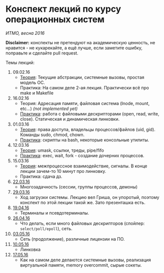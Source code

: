 # Конспект лекций по курсу операционных систем

*ИТМО, весна 2016*

**Disclaimer:** конспекты не претендуют на академическую ценность, не нравится - не кукарекайте, а ещё лучше, если заметите ошибку, поправьте и сделайте pull request.

Темы лекций:

1. 09.02.16
    * [Теория](lectures/lecture0.md): Текущие абстракции, системные вызовы, простая модель ОС.
    * Практика: На самом деле 2-ая лекция. Практически всё про make и Makefile
2. 16.02.16
    * Теория: Адресация памяти, файловая система (Inode, mount, etc...) *(not implemented yet)*
    * [Практика](practices/practice1/practice1.md): работа с файловыми дескрипторами (open, read, write, close). Статическая и динамическая линковки.
3. 01.03.16
    * [Теория](lectures/lecture2.md): права доступа, владельцы процессов/файлов (uid, gid). Команды sudo, chmod, chown.
    * [Практика](practices/practice2/practice2.md): скрипты на bash, некоторые консольные утилиты.
4. 12.03.16
    * [Теория](lectures/lecture3.md): umask, ссылки, треды, pipe/fifo
    * [Практика](practices/practice3/practice3.md): exec, wait, fork - создание дочерних процессов.
5. 15.03.16
    * [Теория](lectures/lecture4.md): межпроцессное взаимодействие, сигналы. В конце лекции зачем-то 10 минут про линковку.
    * Практика: сдача дз.
6. [22.03.16](lectures/lecture5.md)
    * Многозадачность (сессии, группы процессов, демоны)
7. [29.03.16](lectures/OS-Init.pdf)
    * Ход загрузки системы. Лекцию вел Гриша, он упоротый, поэтому конспект по этой лекции такой же. Зато презенташка есть.
8. [19.04.16](lectures/lecture7.md)
    * Терминалы и псевдотерминалы.
9. [26.04.16](lectures/lecture8.md)
    * Что делать, если много файловых дескрипторов (спойлер: `select/poll/epoll`), сеть.
10. [03.05.16](lectures/lecture9.md)
    * Сеть (продолжение), различные лицензии на ПО.
11. [10.05.16](lectures/lecture10.md)
    * Линковка
12. [17.05.16](lectures/lecture11.md)
    * Как на самом деле делаются системные вызовы, реализация виртуальной памяти, memory overcommit, сырые сокеты.